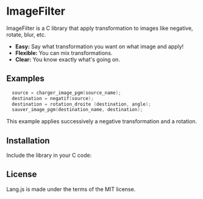 # ImageFilter

ImageFilter is a C library that apply transformation to images like negative, rotate, blur, etc.

* **Easy:** Say what transformation you want on what image and apply!
* **Flexible:** You can mix transformations.
* **Clear:** You know exactly what's going on.

## Examples

```c
  source = charger_image_pgm(source_name);
  destination = negatif(source);
  destination = rotation_droite (destination, angle);
  sauver_image_pgm(destination_name, destination);
```

This example applies successively a negative transformation and a rotation.

## Installation

Include the library in your C code:

## License

Lang.js is made under the terms of the MIT license.